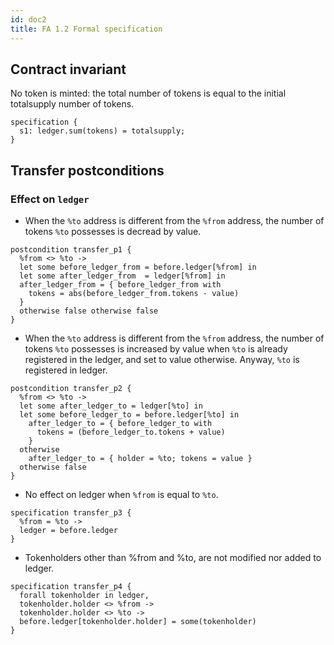 ```yaml
---
id: doc2
title: FA 1.2 Formal specification
---
```


## Contract invariant

No token is minted: the total number of tokens is equal to the initial totalsupply number of tokens.

```archetype {1}
specification {
  s1: ledger.sum(tokens) = totalsupply;
}
```

## Transfer postconditions

### Effect on `ledger`

* When the `%to` address is different from the `%from` address, the number of tokens `%to` possesses is decread by value.

```archetype {2,6}
postcondition transfer_p1 {
  %from <> %to ->
  let some before_ledger_from = before.ledger[%from] in
  let some after_ledger_from  = ledger[%from] in
  after_ledger_from = { before_ledger_from with
    tokens = abs(before_ledger_from.tokens - value)
  }
  otherwise false otherwise false
}
```

* When the `%to` address is different from the `%from` address, the number of tokens `%to` possesses is increased by value when `%to` is already registered in the ledger, and set to value otherwise. Anyway, `%to` is registered in ledger.

```archetype {2,6,9}
postcondition transfer_p2 {
  %from <> %to ->
  let some after_ledger_to = ledger[%to] in
  let some before_ledger_to = before.ledger[%to] in
    after_ledger_to = { before_ledger_to with
      tokens = (before_ledger_to.tokens + value)
    }
  otherwise
    after_ledger_to = { holder = %to; tokens = value }
  otherwise false
}
```

* No effect on ledger when `%from` is equal to `%to`.

```archetype {2}
specification transfer_p3 {
  %from = %to ->
  ledger = before.ledger
}
```

* Tokenholders other than %from and %to, are not modified nor added to ledger.

```archetype {5}
specification transfer_p4 {
  forall tokenholder in ledger,
  tokenholder.holder <> %from ->
  tokenholder.holder <> %to ->
  before.ledger[tokenholder.holder] = some(tokenholder)
}
```
